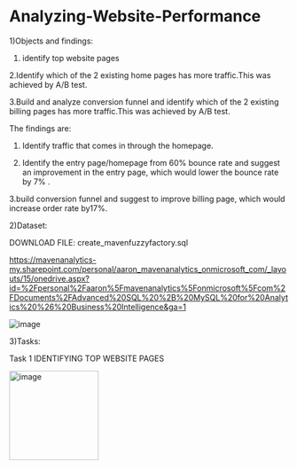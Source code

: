 # Analyzing-Website-Performance

1)Objects and findings:

1. identify top website pages

2.Identify which of the 2 existing home pages has more traffic.This was achieved by A/B test.

3.Build and analyze conversion funnel and identify which of the 2 existing billing pages has more traffic.This was achieved by A/B test.


The findings are:

1. Identify traffic that comes in through the homepage.

2. Identify the entry page/homepage from 60% bounce rate and suggest an improvement in the entry page, which would lower the bounce rate by 7% .

3.build conversion funnel and suggest to improve billing page,  which would increase order rate by17%.


2)Dataset:

DOWNLOAD FILE: create_mavenfuzzyfactory.sql

https://mavenanalytics-my.sharepoint.com/personal/aaron_mavenanalytics_onmicrosoft_com/_layouts/15/onedrive.aspx?id=%2Fpersonal%2Faaron%5Fmavenanalytics%5Fonmicrosoft%5Fcom%2FDocuments%2FAdvanced%20SQL%20%2B%20MySQL%20for%20Analytics%20%26%20Business%20Intelligence&ga=1



![image](https://user-images.githubusercontent.com/74843963/199000478-84dc8762-b9bd-46de-85a0-8c6e1da42d3e.png)



3)Tasks:

Task 1 IDENTIFYING TOP WEBSITE PAGES

<img width="161" alt="image" src="https://user-images.githubusercontent.com/74843963/199113430-03696045-a176-456c-b68c-11c05fdcaafb.png">


